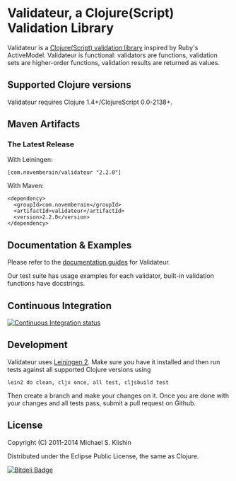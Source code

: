 # Validateur, a Clojure(Script) Validation Library

Validateur is a [Clojure(Script) validation library](http://clojurevalidations.info) inspired by Ruby's ActiveModel. Validateur is functional: validators are
functions, validation sets are higher-order functions, validation results are returned as values.


## Supported Clojure versions

Validateur requires Clojure 1.4+/ClojureScript 0.0-2138+.



## Maven Artifacts

### The Latest Release

With Leiningen:

    [com.novemberain/validateur "2.2.0"]

With Maven:

    <dependency>
      <groupId>com.novemberain</groupId>
      <artifactId>validateur</artifactId>
      <version>2.2.0</version>
    </dependency>



## Documentation & Examples

Please refer to the [documentation guides](http://clojurevalidations.info) for Validateur.

Our test suite has usage examples for each validator, built-in validation functions have docstrings.


## Continuous Integration

[![Continuous Integration status](https://secure.travis-ci.org/michaelklishin/validateur.png)](http://travis-ci.org/michaelklishin/validateur)


## Development

Validateur uses [Leiningen 2](https://github.com/technomancy/leiningen/blob/master/doc/TUTORIAL.md). Make
sure you have it installed and then run tests against all supported Clojure versions using

    lein2 do clean, cljx once, all test, cljsbuild test

Then create a branch and make your changes on it. Once you are done with your changes and all
tests pass, submit a pull request on Github.


## License

Copyright (C) 2011-2014 Michael S. Klishin

Distributed under the Eclipse Public License, the same as Clojure.


[![Bitdeli Badge](https://d2weczhvl823v0.cloudfront.net/michaelklishin/validateur/trend.png)](https://bitdeli.com/free "Bitdeli Badge")
